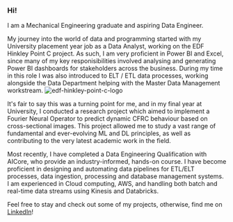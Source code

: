 ### Hi!

I am a Mechanical Engineering graduate and aspiring Data Engineer. 

My journey into the world of data and programming started with my University placement year job as a Data Analyst, working on the EDF Hinkley Point C project. As such, I am very proficient in Power BI and Excel, since many of my key responisibilities involved analysing and generating Power BI dashboards for stakeholders across the business. During my time in this role I was also introduced to ELT / ETL data processes, working alongside the Data Department helping with the Master Data Management workstream.
![edf-hinkley-point-c-logo](https://github.com/elliotbancroft10/elliotbancroft10/assets/142234015/e043c337-203f-48be-888f-68fe05c2d5c1)

It's fair to say this was a turning point for me, and in my final year at University, I conducted a research project which aimed to implement a Fourier Neural Operator to predict dynamic CFRC behaviour based on cross-sectional images. This project allowed me to study a vast range of fundamental and ever-evolving ML and DL principles, as well as contributing to the very latest academic work in the field.

Most recently, I have completed a Data Engineering Qualification with AICore, who provide an industry-informed, hands-on course. I have become proficient in designing and automating data pipelines for ETL/ELT processes, data ingestion, processing and database management systems. I am experienced in Cloud computing, AWS, and handling both batch and real-time data streams using Kinesis and Databricks.

Feel free to stay and check out some of my projects, otherwise, find me on [LinkedIn](https://www.linkedin.com/in/elliotbancroft/)!
